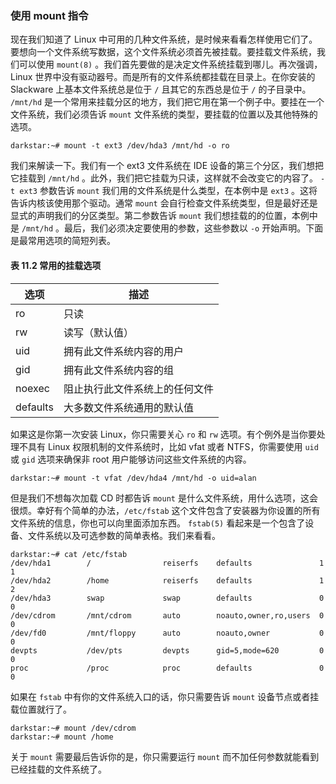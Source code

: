 ### 使用 mount 指令

现在我们知道了 Linux 中可用的几种文件系统，是时候来看看怎样使用它们了。要想向一个文件系统写数据，这个文件系统必须首先被挂载。要挂载文件系统，我们可以使用 `mount(8)` 。我们首先要做的是决定文件系统挂载到哪儿。再次强调，Linux 世界中没有驱动器号。而是所有的文件系统都挂载在目录上。在你安装的 Slackware 上基本文件系统总是位于 `/` 且其它的东西总是位于 `/` 的子目录中。 `/mnt/hd` 是一个常用来挂载分区的地方，我们把它用在第一个例子中。要挂在一个文件系统，我们必须告诉 `mount` 文件系统的类型，要挂载的位置以及其他特殊的选项。

```
darkstar:~# mount -t ext3 /dev/hda3 /mnt/hd -o ro
```

我们来解读一下。我们有一个 ext3 文件系统在 IDE 设备的第三个分区，我们想把它挂载到 `/mnt/hd` 。此外，我们把它挂载为只读，这样就不会改变它的内容了。 `-t ext3` 参数告诉 `mount` 我们用的文件系统是什么类型，在本例中是 `ext3` 。这将告诉内核该使用那个驱动。通常 `mount` 会自行检查文件系统类型，但是最好还是显式的声明我们的分区类型。第二参数告诉 `mount` 我们想挂载的的位置，本例中是 `/mnt/hd` 。最后，我们必须决定要使用的参数，这些参数以 `-o` 开始声明。下面是最常用选项的简短列表。

#### 表 11.2 常用的挂载选项

| 选项     | 描述                           |
| -------- | ------------------------------ |
| ro       | 只读                           |
| rw       | 读写（默认值）                 |
| uid      | 拥有此文件系统内容的用户       |
| gid      | 拥有此文件系统内容的组         |
| noexec   | 阻止执行此文件系统上的任何文件 |
| defaults | 大多数文件系统通用的默认值     |

如果这是你第一次安装 Linux，你只需要关心 `ro` 和 `rw` 选项。有个例外是当你要处理不具有 Linux 权限机制的文件系统时，比如 vfat 或者 NTFS，你需要使用 `uid` 或 `gid` 选项来确保非 root 用户能够访问这些文件系统的内容。

```
darkstar:~# mount -t vfat /dev/hda4 /mnt/hd -o uid=alan
```

但是我们不想每次加载 CD 时都告诉 `mount` 是什么文件系统，用什么选项，这会很烦。幸好有个简单的办法，`/etc/fstab` 这个文件包含了安装器为你设置的所有文件系统的信息，你也可以向里面添加东西。 `fstab(5)` 看起来是一个包含了设备、文件系统以及可选参数的简单表格。我们来看看。

```
darkstar:~# cat /etc/fstab
/dev/hda1        /                reiserfs    defaults               1   1
/dev/hda2        /home            reiserfs    defaults               1   2
/dev/hda3        swap             swap        defaults               0   0
/dev/cdrom       /mnt/cdrom       auto        noauto,owner,ro,users  0   0
/dev/fd0         /mnt/floppy      auto        noauto,owner           0   0
devpts           /dev/pts         devpts      gid=5,mode=620         0   0
proc             /proc            proc        defaults               0   0
```

如果在 `fstab` 中有你的文件系统入口的话，你只需要告诉 `mount` 设备节点或者挂载位置就行了。

```
darkstar:~# mount /dev/cdrom
darkstar:~# mount /home
```

关于 `mount` 需要最后告诉你的是，你只需要运行 `mount` 而不加任何参数就能看到已经挂载的文件系统了。
